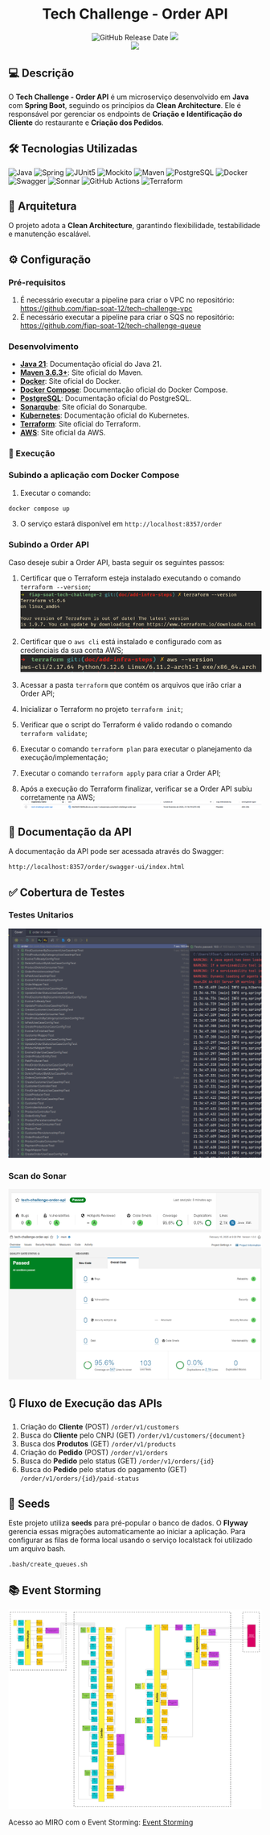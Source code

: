 <div align="center">
  
# Tech Challenge - Order API

![GitHub Release Date](https://img.shields.io/badge/Release%20Date-Fevereiro%202025-yellowgreen)
![](https://img.shields.io/badge/Status-Em%20Desenvolvimento-yellowgreen)
<br>
![](https://img.shields.io/badge/Version-%20v1.0.0-brightgreen)
</div>

## 💻 Descrição

O **Tech Challenge - Order API** é um microserviço desenvolvido em **Java** com **Spring Boot**, seguindo os princípios da **Clean Architecture**. Ele é responsável por gerenciar os endpoints de **Criação e Identificação do Cliente** do restaurante e **Criação dos Pedidos**.

## 🛠 Tecnologias Utilizadas

![Java](https://img.shields.io/badge/java_21-%23ED8B00.svg?style=for-the-badge&logo=openjdk&logoColor=white)
![Spring](https://img.shields.io/badge/spring_3-%236DB33F.svg?style=for-the-badge&logo=springboot&logoColor=white)
![JUnit5](https://img.shields.io/badge/JUnit5-25A162.svg?style=for-the-badge&logo=JUnit5&logoColor=white)
![Mockito](https://img.shields.io/badge/Mockito-53AC56.svg?style=for-the-badge&logo=Minetest&logoColor=white)
![Maven](https://img.shields.io/badge/Apache%20Maven-C71A36.svg?style=for-the-badge&logo=Apache-Maven&logoColor=white)
![PostgreSQL](https://img.shields.io/badge/PostgreSQL-336791?style=for-the-badge&logo=postgresql&logoColor=white)
![Docker](https://img.shields.io/badge/Docker-2496ED?style=for-the-badge&logo=docker&logoColor=white)
![Swagger](https://img.shields.io/badge/Swagger-85EA2D?style=for-the-badge&logo=swagger&logoColor=white)
![Sonnar](https://img.shields.io/badge/Sonar-FD3456.svg?style=for-the-badge&logo=Sonar&logoColor=white)
![GitHub Actions](https://img.shields.io/badge/GitHub%20Actions-2088FF.svg?style=for-the-badge&logo=GitHub-Actions&logoColor=white)
![Terraform](https://img.shields.io/badge/Terraform-7B42BC?style=for-the-badge&logo=terraform&logoColor=white)

## 💫 Arquitetura

O projeto adota a **Clean Architecture**, garantindo flexibilidade, testabilidade e manutenção escalável.

## ⚙️ Configuração

### Pré-requisitos

1. É necessário executar a pipeline para criar o VPC no repositório: https://github.com/fiap-soat-12/tech-challenge-vpc
2. É necessário executar a pipeline para criar o SQS no repositório: https://github.com/fiap-soat-12/tech-challenge-queue

### Desenvolvimento

- **[Java 21](https://docs.oracle.com/en/java/javase/21/)**: Documentação oficial do Java 21.
- **[Maven 3.6.3+](https://maven.apache.org/)**: Site oficial do Maven.
- **[Docker](https://www.docker.com/)**: Site oficial do Docker.
- **[Docker Compose](https://docs.docker.com/compose/)**: Documentação oficial do Docker Compose.
- **[PostgreSQL](https://www.postgresql.org/)**: Documentação oficial do PostgreSQL.
- **[Sonarqube](https://www.sonarsource.com/products/sonarqube/)**: Site oficial do Sonarqube.
- **[Kubernetes](https://kubernetes.io/pt-br/docs/home/)**: Documentação oficial do Kubernetes.
- **[Terraform](https://www.terraform.io/)**: Site oficial do Terraform.
- **[AWS](https://aws.amazon.com/pt/)**: Site oficial da AWS.

### 🚀 Execução

### Subindo a aplicação com Docker Compose

1. Executar o comando:

```sh
docker compose up
```

3. O serviço estará disponível em `http://localhost:8357/order`

### Subindo a Order API
  Caso deseje subir a Order API, basta seguir os seguintes passos:
  
  1. Certificar que o Terraform esteja instalado executando o comando `terraform --version`;
  ![terraform-version](./assets/terraform-version.png)

  2. Certificar que o `aws cli` está instalado e configurado com as credenciais da sua conta AWS;
  ![aws-cli-version](./assets/aws-cli-version.png)

  3. Acessar a pasta `terraform` que contém os arquivos que irão criar a Order API;
  4. Inicializar o Terraform no projeto `terraform init`;
  5. Verificar que o script do Terraform é valido rodando o comando `terraform validate`;
  6. Executar o comando `terraform plan` para executar o planejamento da execução/implementação;
  7. Executar o comando `terraform apply` para criar a Order API;
  8. Após a execução do Terraform finalizar, verificar se a Order API subiu corretamente na AWS;
  ![lambda-auth-aws-image](./assets/lambda-auth.png)

## 📄 Documentação da API

A documentação da API pode ser acessada através do Swagger:

```bash
http://localhost:8357/order/swagger-ui/index.html
```

## ✅ Cobertura de Testes

### Testes Unitarios
![unit-test](./assets/unit_test_order.png)

### Scan do Sonar
![Sonar_1](./assets/sonar_order_1.png)
![Sonar_1](./assets/sonar_order_2.png)

## 🔃 Fluxo de Execução das APIs

1. Criação do **Cliente** (POST) `/order/v1/customers`
2. Busca do **Cliente** pelo CNPJ (GET) `/order/v1/customers/{document}`
3. Busca dos **Produtos** (GET) `/order/v1/products`
4. Criação do **Pedido** (POST) `/order/v1/orders`
5. Busca do **Pedido** pelo status (GET) `/order/v1/orders/{id}`
6. Busca do **Pedido** pelo status do pagamento (GET) `/order/v1/orders/{id}/paid-status`


## 🎲 Seeds

Este projeto utiliza **seeds** para pré-popular o banco de dados. 
O **Flyway** gerencia essas migrações automaticamente ao iniciar a aplicação.
Para configurar as filas de forma local usando o serviço localstack foi utilizado um arquivo bash.
```bash
.bash/create_queues.sh
```

## 📚 Event Storming

![Event Storming](./assets/event_storming.png)

Acesso ao MIRO com o Event Storming:
[Event Storming](https://miro.com/app/board/uXjVK1ekBDM=/)
